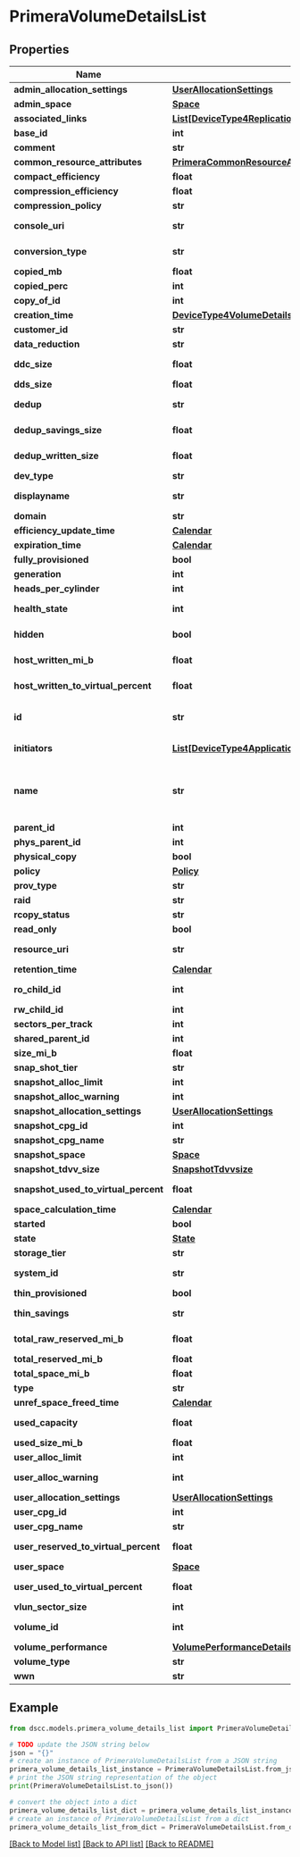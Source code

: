 # PrimeraVolumeDetailsList


## Properties

Name | Type | Description | Notes
------------ | ------------- | ------------- | -------------
**admin_allocation_settings** | [**UserAllocationSettings**](UserAllocationSettings.md) |  | [optional] 
**admin_space** | [**Space**](Space.md) |  | [optional] 
**associated_links** | [**List[DeviceType4ReplicationPartnerCommonFieldsAssociatedLinksInner]**](DeviceType4ReplicationPartnerCommonFieldsAssociatedLinksInner.md) | Associated Links | [optional] 
**base_id** | **int** | snapshot Tdvv Size | [optional] 
**comment** | **str** | Comments | [optional] 
**common_resource_attributes** | [**PrimeraCommonResourceAttributes**](PrimeraCommonResourceAttributes.md) |  | [optional] 
**compact_efficiency** | **float** | Compact Efficiency | [optional] 
**compression_efficiency** | **float** | Compression Efficiency | [optional] 
**compression_policy** | **str** | Compression Policy | [optional] 
**console_uri** | **str** | consoleUri for detailed storage object | [optional] 
**conversion_type** | **str** | Conversion Type of Volume | [optional] 
**copied_mb** | **float** | Copied MB | [optional] 
**copied_perc** | **int** | Copied Perecentage | [optional] 
**copy_of_id** | **int** | Copy of Id | [optional] 
**creation_time** | [**DeviceType4VolumeDetailsListCreationTime**](DeviceType4VolumeDetailsListCreationTime.md) |  | [optional] 
**customer_id** | **str** | customerId | [optional] 
**data_reduction** | **str** | Data Reduction type | [optional] 
**ddc_size** | **float** | Note, will be updated at most once in an hour | [optional] 
**dds_size** | **float** |  | [optional] 
**dedup** | **str** | Field to indicate Dedup status | [optional] 
**dedup_savings_size** | **float** | Note, will be updated at most once in an hour | [optional] 
**dedup_written_size** | **float** | Note, will be updated at most once in an hour | [optional] 
**dev_type** | **str** | Device Type &#x60;Filter&#x60; | [optional] 
**displayname** | **str** | Display name of the volume | [optional] 
**domain** | **str** | Domain of the volume | [optional] 
**efficiency_update_time** | [**Calendar**](Calendar.md) |  | [optional] 
**expiration_time** | [**Calendar**](Calendar.md) |  | [optional] 
**fully_provisioned** | **bool** |  | [optional] 
**generation** | **int** | generation &#x60;Filter, Sort&#x60; | [optional] 
**heads_per_cylinder** | **int** | Heads per Cylinder | [optional] 
**health_state** | **int** | Health status of the Volume. &#x60;Filter, Sort&#x60; | [optional] 
**hidden** | **bool** | Flag to know if the Volume is hidden or not | [optional] 
**host_written_mi_b** | **float** | Host written data size in MiB. | [optional] 
**host_written_to_virtual_percent** | **float** | Host written to virtual percent | [optional] 
**id** | **str** | UUID string uniquely identifying the storage system object. &#x60;Filter&#x60; | [optional] 
**initiators** | [**List[DeviceType4ApplicationSetDetailsInitiatorsInner]**](DeviceType4ApplicationSetDetailsInitiatorsInner.md) | Initiator details, this field is deprecated | [optional] 
**name** | **str** | A user friendly name to identify the storage system volume (resourceName). &#x60;Filter, Sort&#x60; | [optional] 
**parent_id** | **int** | Parent Id &#x60;Filter&#x60; | [optional] 
**phys_parent_id** | **int** | physical Parent Id | [optional] 
**physical_copy** | **bool** |  | [optional] 
**policy** | [**Policy**](Policy.md) |  | [optional] 
**prov_type** | **str** |  | [optional] 
**raid** | **str** | Raid | [optional] 
**rcopy_status** | **str** | RemoteCopy Status | [optional] 
**read_only** | **bool** |  | [optional] 
**resource_uri** | **str** | resourceUri for detailed volume object | [optional] 
**retention_time** | [**Calendar**](Calendar.md) |  | [optional] 
**ro_child_id** | **int** | RO child id. This field is deprecated. | [optional] 
**rw_child_id** | **int** | This field is deprecated. | [optional] 
**sectors_per_track** | **int** | Sector per Track | [optional] 
**shared_parent_id** | **int** | Shared Parent Id | [optional] 
**size_mi_b** | **float** | Size in MiB &#x60;Filter, Sort&#x60; | [optional] 
**snap_shot_tier** | **str** | Snapshot Tier | [optional] 
**snapshot_alloc_limit** | **int** | Snapshot alloc limit | [optional] 
**snapshot_alloc_warning** | **int** | Snapshot alloc Warning | [optional] 
**snapshot_allocation_settings** | [**UserAllocationSettings**](UserAllocationSettings.md) |  | [optional] 
**snapshot_cpg_id** | **int** | Snapshot CPG Id | [optional] 
**snapshot_cpg_name** | **str** | Snapshot CPG name | [optional] 
**snapshot_space** | [**Space**](Space.md) |  | [optional] 
**snapshot_tdvv_size** | [**SnapshotTdvvsize**](SnapshotTdvvsize.md) |  | [optional] 
**snapshot_used_to_virtual_percent** | **float** | Snapshot used to virtual percent | [optional] 
**space_calculation_time** | [**Calendar**](Calendar.md) |  | [optional] 
**started** | **bool** |  | [optional] 
**state** | [**State**](State.md) |  | [optional] 
**storage_tier** | **str** | Storage Tier | [optional] 
**system_id** | **str** | SystemUid/serialNumber of the array. | [optional] 
**thin_provisioned** | **bool** |  | [optional] 
**thin_savings** | **str** | Thin savings for the detailed volume object | [optional] 
**total_raw_reserved_mi_b** | **float** | Total Raw Reserved Space in MiB | [optional] 
**total_reserved_mi_b** | **float** | Description | [optional] 
**total_space_mi_b** | **float** | Total Space in MiB | [optional] 
**type** | **str** | type | [optional] 
**unref_space_freed_time** | [**Calendar**](Calendar.md) |  | [optional] 
**used_capacity** | **float** | Used volume capacity. &#x60;Filter, Sort&#x60; | [optional] 
**used_size_mi_b** | **float** | Used Size in MiB | [optional] 
**user_alloc_limit** | **int** | User alloc limit | [optional] 
**user_alloc_warning** | **int** | User alloc space limit warning | [optional] 
**user_allocation_settings** | [**UserAllocationSettings**](UserAllocationSettings.md) |  | [optional] 
**user_cpg_id** | **int** | User CPG Id &#x60;Filter&#x60; | [optional] 
**user_cpg_name** | **str** | User CPG Name | [optional] 
**user_reserved_to_virtual_percent** | **float** | User reseved to virtual percent | [optional] 
**user_space** | [**Space**](Space.md) |  | [optional] 
**user_used_to_virtual_percent** | **float** | User used to virtual percent | [optional] 
**vlun_sector_size** | **int** | VLUN sector size | [optional] 
**volume_id** | **int** | Numeric ID of the resource | [optional] 
**volume_performance** | [**VolumePerformanceDetails**](VolumePerformanceDetails.md) |  | [optional] 
**volume_type** | **str** | VV Type | [optional] 
**wwn** | **str** | Volume wwn. &#x60;Filter&#x60; | [optional] 

## Example

```python
from dscc.models.primera_volume_details_list import PrimeraVolumeDetailsList

# TODO update the JSON string below
json = "{}"
# create an instance of PrimeraVolumeDetailsList from a JSON string
primera_volume_details_list_instance = PrimeraVolumeDetailsList.from_json(json)
# print the JSON string representation of the object
print(PrimeraVolumeDetailsList.to_json())

# convert the object into a dict
primera_volume_details_list_dict = primera_volume_details_list_instance.to_dict()
# create an instance of PrimeraVolumeDetailsList from a dict
primera_volume_details_list_from_dict = PrimeraVolumeDetailsList.from_dict(primera_volume_details_list_dict)
```
[[Back to Model list]](../README.md#documentation-for-models) [[Back to API list]](../README.md#documentation-for-api-endpoints) [[Back to README]](../README.md)


